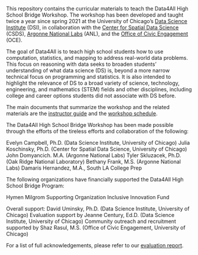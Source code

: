 This repository contains the curricular materials to teach the Data4All High School Bridge Workshop. The workshop has been developed and taught twice a year since spring 2021 at the University of Chicago’s <a href="https://datascience.uchicago.edu/">Data Science Institute</a> (DSI), in collaboration with the [Center for Spatial Data Science](https://spatial.uchicago.edu/education/scientific-reasoning) (CSDS), [Argonne National Labs](https://www.anl.gov/education) (ANL), and the [Office of Civic Engagement](https://civicengagement.uchicago.edu/) (OCE). 

The goal of Data4All is to teach high school students how to use computation, statistics, and mapping to address real-world data problems. This focus on reasoning with data seeks to broaden students’ understanding of what data science (DS) is, beyond a more narrow technical focus on programming and statistics. It is also intended to highlight the relevance of DS to a broad variety of science, technology, engineering, and mathematics (STEM) fields and other disciplines, including college and career options students did not  associate with DS before. 

The main documents that summarize the workshop and the related materials are the [instructor guide](https://github.com/uchicago-dsi/data4all/blob/published/Documents/Data_4_All_Instructor_Guide%20Sept%2024%202024.pdf) and the [workshop schedule](https://github.com/uchicago-dsi/data4all/blob/published/Documents/Schedule.xlsx).

The Data4All High School Bridge Workshop has been made possible through the efforts of the tireless efforts and collaboration of the following:

Evelyn Campbell, Ph.D. (Data Science Institute, University of Chicago)
Julia Koschinsky, Ph.D. (Center for Spatial Data Science, University of Chicago)
John Domyancich. M.A. (Argonne National Labs)
Tyler Skluzacek, Ph.D. (Oak Ridge National Laboratory)
Bethany Frank, M.S. (Argonne National Labs) 
Damaris Hernandez, M.A., South LA College Prep

The following organizations have financially supported the Data4All High School Bridge Program:

Hymen Milgrom Supporting Organization
Inclusive Innovation Fund

Overall support: David Uminsky, Ph.D. (Data Science Institute, University of Chicago) 
Evaluation support by Jeanne Century, Ed.D. (Data Science Institute, University of Chicago)
Community outreach and recruitment supported by Shaz Rasul, M.S. (Office of Civic Engagement, University of Chicago)

For a list of full acknowledgements, please refer to our [evaluation report](https://docs.google.com/presentation/d/1NiBxgxEjPB7GSK0HNu3-NULa_Fa1zs_Uq_j2T4Hh8m4/edit#slide=id.g1b4145e95e8_0_455).
